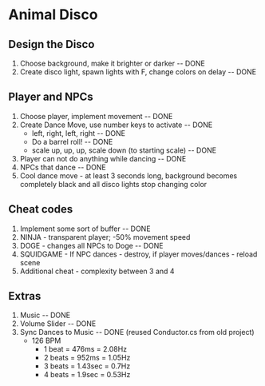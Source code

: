 # Animal Disco

## Design the Disco
1. Choose background, make it brighter or darker -- DONE
2. Create disco light, spawn lights with F, change colors on delay -- DONE

## Player and NPCs
1. Choose player, implement movement -- DONE
2. Create Dance Move, use number keys to activate -- DONE
    * left, right, left, right -- DONE
    * Do a barrel roll! -- DONE
    * scale up, up, up, scale down (to starting scale) -- DONE
3. Player can not do anything while dancing -- DONE
4. NPCs that dance -- DONE
5. Cool dance move - at least 3 seconds long, background becomes completely black and all disco lights stop changing color

## Cheat codes
1. Implement some sort of buffer -- DONE
2. NINJA - transparent player; -50% movement speed
3. DOGE - changes all NPCs to Doge -- DONE
4. SQUIDGAME - If NPC dances - destroy, if player moves/dances - reload scene
5. Additional cheat - complexity between 3 and 4

## Extras
1. Music -- DONE
2. Volume Slider -- DONE
3. Sync Dances to Music -- DONE (reused Conductor.cs from old project)
    * 126 BPM
        * 1 beat = 476ms = 2.08Hz
        * 2 beats = 952ms = 1.05Hz
        * 3 beats = 1.43sec = 0.7Hz
        * 4 beats = 1.9sec = 0.53Hz
